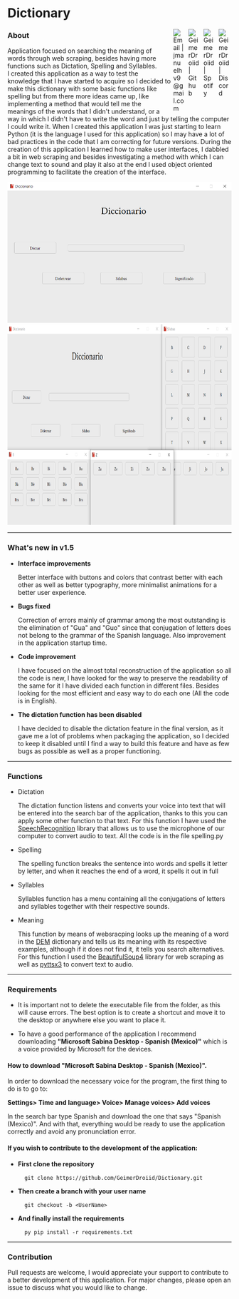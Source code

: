 <h1>Dictionary</h1>
<p>
 <a href="https://discord.com/channels/@me/@GeimerDroiid#0359">
     <img alt="GeimerDroiid | Discord" width="24px" align="right" raw=true HSPACE="5" src="https://raw.githubusercontent.com/GeimerDroiid/GeimerDroiid/main/assets/discord.svg"></a>
 <a href="https://open.spotify.com/playlist/6eDl0FX1pNcaFXgYIBOobX?si=aewrQ2nJTuSgkMSip3d8-Q&utm_source=copy-link">
     <img alt="GeimerDroiid | Spotify" width="24px" align="right" raw=true HSPACE="5" src="https://raw.githubusercontent.com/GeimerDroiid/GeimerDroiid/main/assets/spotify.svg"></a>
 <a href="https://github.com/GeimerDroiid">
    <img alt="GeimerDroiid | Github" width="24px" align="right" raw=true HSPACE="5" src="https://raw.githubusercontent.com/GeimerDroiid/GeimerDroiid/main/assets/github.svg"></a>
 <a href="mailto:jmanuelhv9@gmail.com">
    <img alt="Email | jmanuelhv9@gmail.com" width="24px" align="right" raw=true HSPACE="5" src="https://raw.githubusercontent.com/GeimerDroiid/GeimerDroiid/main/assets/gmail.svg"></a>
</p>
<h3>About</h3>

Application focused on searching the meaning of words through web scraping, besides having more functions such as Dictation, Spelling and Syllables.<br>
I created this application as a way to test the knowledge that I have started to acquire so I decided to make this dictionary with some basic functions like spelling but from there more ideas came up, like implementing a method that would tell me the meanings of the words that I didn't understand, or a way in which I didn't have to write the word and just by telling the computer I could write it. When I created this application I was just starting to learn Python (it is the language I used for this application) so I may have a lot of bad practices in the code that I am correcting for future versions. During the creation of this application I learned how to make user interfaces, I dabbled a bit in web scraping and besides investigating a method with which I can change text to sound and play it also at the end I used object oriented programming to facilitate the creation of the interface.

<div align="center">
<img alt="Dictionary | GUI" width="720px" src="https://raw.githubusercontent.com/DawntDev/Dictionary/master/assets/img-readme/gui.png">
<img alt="Dictionary | GUI" height="450px" width="720px" src="https://raw.githubusercontent.com/DawntDev/Dictionary/master/assets/img-readme/syllables.png">
</div>

---

<h3>What's new in v1.5</h3>

- **Interface improvements**
    
    Better interface with buttons and colors that contrast better with each other as well as better typography, more minimalist animations for a better user experience.

- **Bugs fixed**

    Correction of errors mainly of grammar among the most outstanding is the elimination of "Gua" and "Guo" since that conjugation of letters does not belong to the grammar of the Spanish language. Also improvement in the application startup time.

- **Code improvement**

    I have focused on the almost total reconstruction of the application so all the code is new, I have looked for the way to preserve the readability of the same for it I have divided each function in different files. Besides looking for the most efficient and easy way to do each one (All the code is in English).

- **The dictation function has been disabled**

    I have decided to disable the dictation feature in the final version, as it gave me a lot of problems when packaging the application, so I decided to keep it disabled until I find a way to build this feature and have as few bugs as possible as well as a proper functioning.

---

<h3>Functions</h3>

- Dictation

    The dictation function listens and converts your voice into text that will be entered into the search bar of the application, thanks to this you can apply some other function to that text. For this function I have used the <a href="https://pypi.org/project/SpeechRecognition/">SpeechRecognition</a> library that allows us to use the microphone of our computer to convert audio to text. All the code is in the file spelling.py

- Spelling

    The spelling function breaks the sentence into words and spells it letter by letter, and when it reaches the end of a word, it spells it out in full

- Syllables
    
    Syllables function has a menu containing all the conjugations of letters and syllables together with their respective sounds.

- Meaning

    This function by means of websracping looks up the meaning of a word in the <a href="https://dem.colmex.mx/">DEM</a> dictionary and tells us its meaning with its respective examples, although if it does not find it, it tells you search alternatives. For this function I used the <a href="https://pypi.org/project/beautifulsoup4/">BeautifulSoup4</a> library for web scraping as well as <a href="https://pypi.org/project/pyttsx3/">pyttsx3</a> to convert text to audio.

---

<h3>Requirements</h3>
<p>

- It is important not to delete the executable file from the folder, as this will cause errors. The best option is to create a shortcut and move it to the desktop or anywhere else you want to place it.

- To have a good performance of the application I recommend downloading <b>"Microsoft Sabina Desktop - Spanish (Mexico)"</b> which is a voice provided by Microsoft for the devices.
</p>

<h4>How to download "Microsoft Sabina Desktop - Spanish (Mexico)".</h4>
<p>In order to download the necessary voice for the program, the first thing to do is to go to:</p>

**Settings> Time and language> Voice> Manage voices> Add voices**

In the search bar type Spanish and download the one that says "Spanish (Mexico)". And with that, everything would be ready to use the application correctly and avoid any pronunciation error.

<h4>If you wish to contribute to the development of the application:</h4>

- **First clone the repository**

        git clone https://github.com/GeimerDroiid/Dictionary.git

- **Then create a branch with your user name**

        git checkout -b <UserName>

- **And finally install the requirements**

        py pip install -r requirements.txt

---

<h3>Contribution</h3>
Pull requests are welcome, I would appreciate your support to contribute to a better development of this application. For major changes, please open an issue to discuss what you would like to change.
